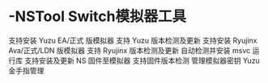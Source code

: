# -NSTool Switch模拟器工具

支持安装 Yuzu EA/正式 版模拟器
支持 Yuzu 版本检测及更新
支持安装 Ryujinx Ava/正式/LDN 版模拟器
支持 Ryujinx 版本检测及更新
自动检测并安装 msvc 运行库
支持安装及更新 NS 固件至模拟器
支持固件版本检测
管理模拟器密钥
Yuzu 金手指管理
